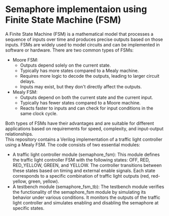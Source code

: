 # Semaphore implementaion using Finite State Machine (FSM)
A Finite State Machine (FSM) is a mathematical model that processes a sequence of inputs over time and produces precise outputs based on those inputs. FSMs are widely used to model circuits and can be implemented in software or hardware.
There are two common types of FSMs:
- Moore FSM:
  - Outputs depend solely on the current state.
  - Typically has more states compared to a Mealy machine.
  - Requires more logic to decode the outputs, leading to larger circuit delays.
  - Inputs may exist, but they don't directly affect the outputs.</br>
- Mealy FSM:
  - Outputs depend on both the current state and the current input.
  - Typically has fewer states compared to a Moore machine.
  - Reacts faster to inputs and can check for input conditions in the same clock cycle.

Both types of FSMs have their advantages and are suitable for different applications based on requirements for speed, complexity, and input-output relationships.
</br>
This repository contains a Verilog implementation of a traffic light controller using a Mealy FSM. The code consists of two essential modules: 
- A traffic light controller module (semaphore_fsm):
This module defines the traffic light controller FSM with the following states: OFF, RED, RED_YELLOW, GREEN, and YELLOW. The controller transitions between these states based on timing and external enable signals. Each state corresponds to a specific combination of traffic light outputs (red, red-yellow, green, yellow).
- A testbench module (semaphore_fsm_tb):
The testbench module verifies the functionality of the semaphore_fsm module by simulating its behavior under various conditions. It monitors the outputs of the traffic light controller and simulates enabling and disabling the semaphore at specific states.
